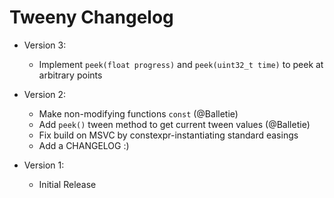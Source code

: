 # Tweeny Changelog
- Version 3:
  - Implement `peek(float progress)` and `peek(uint32_t time)` to peek
    at arbitrary points

- Version 2:
  - Make non-modifying functions `const` (@Balletie)
  - Add `peek()` tween method to get current tween values (@Balletie)
  - Fix build on MSVC by constexpr-instantiating standard easings
  - Add a CHANGELOG :)

- Version 1:
  - Initial Release
